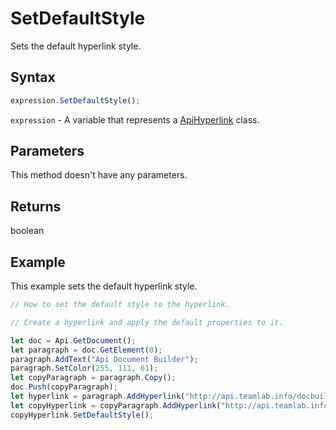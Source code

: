 # SetDefaultStyle

Sets the default hyperlink style.

## Syntax

```javascript
expression.SetDefaultStyle();
```

`expression` - A variable that represents a [ApiHyperlink](../ApiHyperlink.md) class.

## Parameters

This method doesn't have any parameters.

## Returns

boolean

## Example

This example sets the default hyperlink style.

```javascript editor-docx
// How to set the default style to the hyperlink.

// Create a hyperlink and apply the default properties to it.

let doc = Api.GetDocument();
let paragraph = doc.GetElement(0);
paragraph.AddText("Api Document Builder");
paragraph.SetColor(255, 111, 61);
let copyParagraph = paragraph.Copy();
doc.Push(copyParagraph);
let hyperlink = paragraph.AddHyperlink("http://api.teamlab.info/docbuilder/basic");
let copyHyperlink = copyParagraph.AddHyperlink("http://api.teamlab.info/docbuilder/basic");
copyHyperlink.SetDefaultStyle();
```
